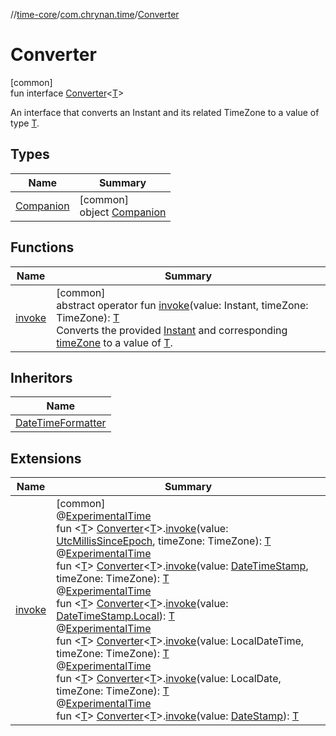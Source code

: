 //[time-core](../../../index.md)/[com.chrynan.time](../index.md)/[Converter](index.md)

# Converter

[common]\
fun interface [Converter](index.md)&lt;[T](index.md)&gt;

An interface that converts an Instant and its related TimeZone to a value of type [T](index.md).

## Types

| Name | Summary |
|---|---|
| [Companion](-companion/index.md) | [common]<br>object [Companion](-companion/index.md) |

## Functions

| Name | Summary |
|---|---|
| [invoke](invoke.md) | [common]<br>abstract operator fun [invoke](invoke.md)(value: Instant, timeZone: TimeZone): [T](index.md)<br>Converts the provided [Instant](invoke.md) and corresponding [timeZone](invoke.md) to a value of [T](index.md). |

## Inheritors

| Name |
|---|
| [DateTimeFormatter](../-date-time-formatter/index.md) |

## Extensions

| Name | Summary |
|---|---|
| [invoke](../invoke.md) | [common]<br>@[ExperimentalTime](https://kotlinlang.org/api/latest/jvm/stdlib/kotlin.time/-experimental-time/index.html)<br>fun &lt;[T](../invoke.md)&gt; [Converter](index.md)&lt;[T](../invoke.md)&gt;.[invoke](../invoke.md)(value: [UtcMillisSinceEpoch](../-utc-millis-since-epoch/index.md), timeZone: TimeZone): [T](../invoke.md)<br>@[ExperimentalTime](https://kotlinlang.org/api/latest/jvm/stdlib/kotlin.time/-experimental-time/index.html)<br>fun &lt;[T](../invoke.md)&gt; [Converter](index.md)&lt;[T](../invoke.md)&gt;.[invoke](../invoke.md)(value: [DateTimeStamp](../-date-time-stamp/index.md), timeZone: TimeZone): [T](../invoke.md)<br>@[ExperimentalTime](https://kotlinlang.org/api/latest/jvm/stdlib/kotlin.time/-experimental-time/index.html)<br>fun &lt;[T](../invoke.md)&gt; [Converter](index.md)&lt;[T](../invoke.md)&gt;.[invoke](../invoke.md)(value: [DateTimeStamp.Local](../-date-time-stamp/-local/index.md)): [T](../invoke.md)<br>@[ExperimentalTime](https://kotlinlang.org/api/latest/jvm/stdlib/kotlin.time/-experimental-time/index.html)<br>fun &lt;[T](../invoke.md)&gt; [Converter](index.md)&lt;[T](../invoke.md)&gt;.[invoke](../invoke.md)(value: LocalDateTime, timeZone: TimeZone): [T](../invoke.md)<br>@[ExperimentalTime](https://kotlinlang.org/api/latest/jvm/stdlib/kotlin.time/-experimental-time/index.html)<br>fun &lt;[T](../invoke.md)&gt; [Converter](index.md)&lt;[T](../invoke.md)&gt;.[invoke](../invoke.md)(value: LocalDate, timeZone: TimeZone): [T](../invoke.md)<br>@[ExperimentalTime](https://kotlinlang.org/api/latest/jvm/stdlib/kotlin.time/-experimental-time/index.html)<br>fun &lt;[T](../invoke.md)&gt; [Converter](index.md)&lt;[T](../invoke.md)&gt;.[invoke](../invoke.md)(value: [DateStamp](../-date-stamp/index.md)): [T](../invoke.md) |
